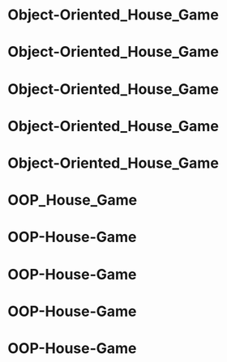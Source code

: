 # Object-Oriented_House_Game
# Object-Oriented_House_Game
# Object-Oriented_House_Game
# Object-Oriented_House_Game
# Object-Oriented_House_Game
# OOP_House_Game
# OOP-House-Game
# OOP-House-Game
# OOP-House-Game
# OOP-House-Game
